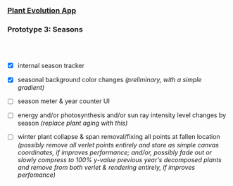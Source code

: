 ### [Plant Evolution App](https://github.com/matthewmain/plant_evolution_app) 
### Prototype 3: Seasons

<br>
<br>

- [X] internal season tracker
- [X] seasonal background color changes _(preliminary, with a simple gradient)_
- [ ] season meter & year counter UI
- [ ] energy and/or photosynthesis and/or sun ray intensity level changes by season _(replace plant aging with this)_
- [ ] winter plant collapse & span removal/fixing all points at fallen location _(possibly remove all verlet points entirely and store as simple canvas coordinates, if improves performance; and/or, possibly fade out or slowly compress to 100% y-value previous year's decomposed plants and remove from both verlet & rendering entirely, if improves perfomance)_

